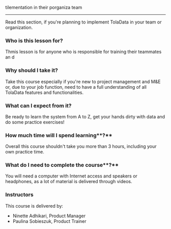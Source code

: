 tilementation in their porganiza team

---

Read this section, if you're planning to implement TolaData in your team or organization.

### **Who is this lesson for?**

Thmis lesson is for anyone who is responsible for training their teammates an d

### **Why should I take it?**

Take this course especially if you're new to project management and M&E or, due to your job function, need to have a full understanding of all TolaData features and functionalities.

### **What can I expect from it?**

Be ready to learn the system from A to Z, get your hands dirty with data and do some practice exercises!

### How much time will I spend learning**?**

Overall this course shouldn't take you more than 3 hours, including your own practice time.

### What do I need to complete the course**?**

You will need a computer with Internet access and speakers or headphones, as a lot of material is delivered through videos.

### Instructors

This course is delivered by:

* Ninette Adhikari, Product Manager
* Paulina Sobieszuk, Product Trainer



